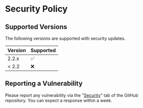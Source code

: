 # Security Policy

## Supported Versions

The following versions are supported with security updates.

| Version | Supported          |
|---------|--------------------|
| 2.2.x   | :white_check_mark: |
| < 2.2   | :x:                |

## Reporting a Vulnerability

Please report any vulnerability via the "[Security](https://github.com/s0ders/go-semver-release/security)" tab of the
GitHub repository. You can expect a response within a week.
